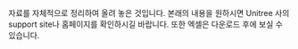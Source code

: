 자료를 자체적으로 정리하여 올려 놓은 것입니다. 본래의 내용을 원하시면 Unitree 사의 support site나 홈페이지를 확인하시길 바랍니다.
또한 엑셀은 다운로드 후에 보실 수 있습니다.
